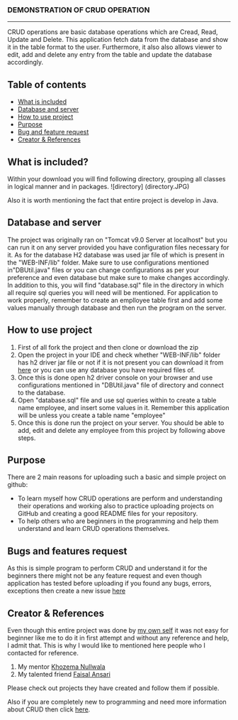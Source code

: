 ### DEMONSTRATION OF CRUD OPERATION
---
CRUD operations are basic database operations which are Cread, Read, Update and Delete. This application fetch data from the database and show it in the table format to the user. Furthermore, it also also allows viewer to edit, add and delete any entry from the table and update the database accordingly.

## Table of contents
- [What is included](#what-is-included)
- [Database and server](#database-and-server)
- [How to use project](#how-to-use-project)
- [Purpose](#purpose)
- [Bug and feature request](#bug-and-feature-request)
- [Creator & References](#creator-&-references)

## What is included?
Within your download you will find following directory, grouping all classes in logical manner and in packages.
![directory] (directory.JPG)

Also it is worth mentioning the fact that entire project is develop in Java.

## Database and server
The project was originally ran on "Tomcat v9.0 Server at localhost" but you can run it on any server provided you have configuration files necessary for it. 
As for the database H2 database was used jar file of which is present in the "WEB-INF/lib" folder. Make sure to use configurations mentioned in"DBUtil.java" files or you can change configurations as per your preference and even database but make sure to make changes accordingly. In addition to this, you will find "database.sql" file in the directory in which all require sql queries you will need will be mentioned. For application to work properly, remember to create an emplloyee table first and add some values manually through database and then run the program on the server.

## How to use project
1. First of all fork the project and then clone or download the zip
2. Open the project in your IDE and check whether "WEB-INF/lib" folder has h2 driver jar file or not if it is not present you can download it from [here](http://www.h2database.com/html/download.html) or you can use any database you have required files of.
3. Once this is done open h2 driver console on your browser and use configurations mentioned in "DBUtil.java" file of directory and connect to the database.
4. Open "database.sql" file and use sql queries within to create a table name employee, and insert some values in it. Remember this application will be unless you create a table name "employee"
5. Once this is done run the project on your server. You should be able to add, edit and delete any employee from this project by following above steps.

## Purpose
There are 2 main reasons for uploading such a basic and simple project on github:
* To learn myself how CRUD operations are perform and understanding their operations and working also to practice uploading projects on GitHub and creating a good README files for your repository.
* To help others who are beginners in the programming and help them understand and learn CRUD operations themselves.

## Bugs and features request
As this is simple program to perform CRUD and understand it for the beginners there might not be any feature request and even though application has tested before uploading if you found any bugs, errors, exceptions then create a new issue [here](https://github.com/avadhoot-athalye/JSFCRUDDemo/issues/new)

## Creator & References
Even though this entire project was done by [my own self](https://avadhoot-athalye.github.io/) it was not easy for beginner like me to do it in first attempt and without any reference and help, I admit that. This is why I would like to mentioned here people who I contacted for reference.
1. My mentor [Khozema Nullwala](https://khozema-nullwala.github.io/)
2. My talented friend [Faisal Ansari](https://github.com/ansarifaisal)

Please check out projects they have created and follow them if possible.

Also if you are completely new to programming and need more information about CRUD then click [here](http://www.sqlshack.com/creating-using-crud-stored-procedures/).